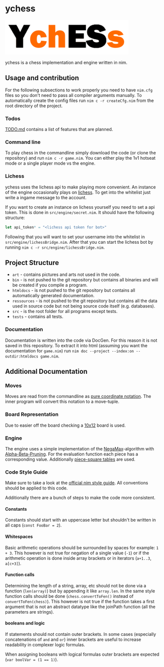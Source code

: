# ychess

![ychess-logo](./art/ychess.png)

ychess is a chess implementation and engine written in nim.

## Usage and contribution

For the following subsections to work properly you need to have `nim.cfg` files
so you don't need to pass all compiler arguments manually.
To automatically create the config files run `nim c -r createCfg.nim` from the
root directory of the project.

### Todos

[TODO.md](./TODO.md) contains a list of features that are planned.

### Command line

To play chess in the commandline simply download the code (or clone the
repository) and run `nim c -r game.nim`.
You can either play the 1v1 hotseat mode or a single player mode vs the engine.

### Lichess

ychess uses the lichess api to make playing more convenient.
An instance of the engine occasionally plays on
[lichess](https://lichess.org/@/tiyn-ychess).
To get into the whitelist just write a ingame message to the account.

If you want to create an instance on lichess yourself you need to set a api
token.
This is done in `src/engine/secret.nim`.
It should have the following structure:

```nim
let api_token* = "<lichess api token for bot>"
```

Following that you will want to set your username into the whitelist in
`src/engine/lichessBridge.nim`.
After that you can start the lichess bot by running
`nim c -r src/engine/lichessBridge.nim`.

## Project Structure

- `art` - contains pictures and arts not used in the code.
- `bin` - is not pushed to the git repository but contains all binaries and will
be created if you compile a program.
- `htmldocs` - is not pushed to the git repository but contains all
automatically generated documentation.
- `ressources` - is not pushed to the git repository but contains all
the data used in source code but not being source code itself (e.g. databases).
- `src` - is the root folder for all programs except tests.
- `tests` - contains all tests.

### Documentation

Documentation is written into the code via DocGen.
For this reason it is not saved in this repository.
To extract it into html (assuming you want the documentation for `game.nim`)
run `nim doc --project --index:on --outdir:htmldocs game.nim`.

## Additional Documentation

### Moves

Moves are read from the commandline as
[pure coordinate notation](https://www.chessprogramming.org/Algebraic_Chess_Notation#Pure_coordinate_notation).
The inner program will convert this notation to a move-tuple.

### Board Representation

Due to easier off the board checking a
[10x12](https://www.chessprogramming.org/10x12_Board) board is used.

### Engine

The engine uses a simple implementation of the
[NegaMax](https://www.chessprogramming.org/NegaMax)-algorithm with
[Alpha-Beta-Pruning](https://www.chessprogramming.org/Alpha-Beta#Negamax_Framework).
For the evaluation function each piece has a corresponding value.
Additionally [piece-square tables](https://www.chessprogramming.org/Piece-Square_Tables)
are used.

### Code Style Guide

Make sure to take a look at the
[official nim style guide](https://nim-lang.org/docs/nep1.html).
All conventions should be applied to this code.

Additionally there are a bunch of steps to make the code more consistent.

#### Constants

Constants should start with an uppercase letter but shouldn't be written in all
caps (`const FooBar = 2`).

#### Whitespaces

Basic arithmetic operations should be surrounded by spaces for example: `1 + 3`.
This however is not true for negation of a single value (`-1`) or if the
arithmetic operation is done inside array brackets or in iterators (`a+1..3`,
`a[c+3]`).

#### Function calls

Determining the length of a string, array, etc should not be done via a function
(`len(array)`) but by appending it like `array.len`.
In the same style function calls should be done (`chess.convertToFen()` instead
of `convertToFen(chess)`).
This however is not true if the function takes a first argument that is not an
abstract datatype like the joinPath function (all the parameters are strings).

#### booleans and logic

If statements should not contain outer brackets.
In some cases (especially concatenations of `and` and `or`) inner brackets are
useful to increase readability in complexer logic formulas.

When assigning booleans with logical formulas outer brackets are expected
(`var boolVar = (1 == 1)`).
